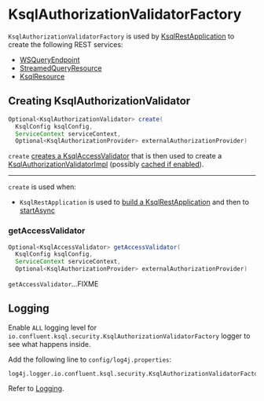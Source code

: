 # KsqlAuthorizationValidatorFactory

`KsqlAuthorizationValidatorFactory` is used by [KsqlRestApplication](../rest/KsqlRestApplication.md) to create the following REST services:

* [WSQueryEndpoint](../rest/WSQueryEndpoint.md#authorizationValidator)
* [StreamedQueryResource](../rest/StreamedQueryResource.md#authorizationValidator)
* [KsqlResource](../rest/KsqlResource.md#authorizationValidator)

## <span id="create"> Creating KsqlAuthorizationValidator

```java
Optional<KsqlAuthorizationValidator> create(
  KsqlConfig ksqlConfig,
  ServiceContext serviceContext,
  Optional<KsqlAuthorizationProvider> externalAuthorizationProvider)
```

`create` [creates a KsqlAccessValidator](#getAccessValidator) that is then used to create a [KsqlAuthorizationValidatorImpl](KsqlAuthorizationValidatorImpl.md) (possibly [cached if enabled](#cacheIfEnabled)).

---

`create` is used when:

* `KsqlRestApplication` is used to [build a KsqlRestApplication](../rest/KsqlRestApplication.md#buildApplication) and then to [startAsync](../rest/KsqlRestApplication.md#startAsync)

### <span id="getAccessValidator"> getAccessValidator

```java
Optional<KsqlAccessValidator> getAccessValidator(
  KsqlConfig ksqlConfig,
  ServiceContext serviceContext,
  Optional<KsqlAuthorizationProvider> externalAuthorizationProvider)
```

`getAccessValidator`...FIXME

## Logging

Enable `ALL` logging level for `io.confluent.ksql.security.KsqlAuthorizationValidatorFactory` logger to see what happens inside.

Add the following line to `config/log4j.properties`:

```text
log4j.logger.io.confluent.ksql.security.KsqlAuthorizationValidatorFactory=ALL
```

Refer to [Logging](../logging.md).

